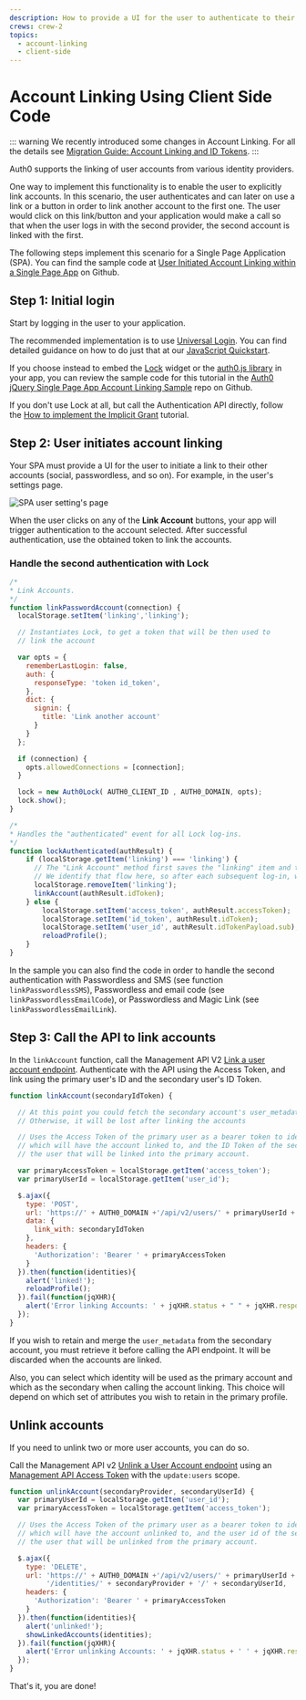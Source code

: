 ```yaml
---
description: How to provide a UI for the user to authenticate to their other accounts and link these to their primary account.
crews: crew-2
topics:
  - account-linking
  - client-side
---
```


# Account Linking Using Client Side Code

::: warning
We recently introduced some changes in Account Linking. For all the details see [Migration Guide: Account Linking and ID Tokens](/migrations/guides/account-linking).
:::

Auth0 supports the linking of user accounts from various identity providers.

One way to implement this functionality is to enable the user to explicitly link accounts. In this scenario, the user authenticates and can later on use a link or a button in order to link another account to the first one. The user would click on this link/button and your application would make a call so that when the user logs in with the second provider, the second account is linked with the first.

The following steps implement this scenario for a Single Page Application (SPA). You can find the sample code at [User Initiated Account Linking within a Single Page App](https://github.com/auth0/auth0-link-accounts-sample/tree/master/SPA) on Github.

## Step 1: Initial login

Start by logging in the user to your application.

The recommended implementation is to use [Universal Login](/hosted-pages/login). You can find detailed guidance on how to do just that at our [JavaScript Quickstart](/quickstart/spa/vanillajs).

If you choose instead to embed the [Lock](/libraries/lock/v11) widget or the [auth0.js library](/libraries/auth0js/v9) in your app, you can review the sample code for this tutorial in the [Auth0 jQuery Single Page App Account Linking Sample](https://github.com/auth0-samples/auth0-link-accounts-sample/tree/master/SPA) repo on Github.

If you don't use Lock at all, but call the Authentication API directly, follow the [How to implement the Implicit Grant](/api-auth/tutorials/implicit-grant) tutorial.

## Step 2: User initiates account linking

Your SPA must provide a UI for the user to initiate a link to their other accounts (social, passwordless, and so on). For example, in the user's settings page.

![SPA user setting's page](/media/articles/link-accounts/spa-user-settings.png)

When the user clicks on any of the **Link Account** buttons, your app will trigger authentication to the account selected. After successful authentication, use the obtained token to link the accounts.

### Handle the second authentication with Lock

```js
/*
* Link Accounts.
*/
function linkPasswordAccount(connection) {
  localStorage.setItem('linking','linking');

  // Instantiates Lock, to get a token that will be then used to
  // link the account

  var opts = {
    rememberLastLogin: false,
    auth: {
      responseType: 'token id_token',
    },
    dict: {
      signin: {
        title: 'Link another account'
      }
    }
  };

  if (connection) {
    opts.allowedConnections = [connection];
  }

  lock = new Auth0Lock( AUTH0_CLIENT_ID , AUTH0_DOMAIN, opts);
  lock.show();
}

/*
* Handles the "authenticated" event for all Lock log-ins.
*/
function lockAuthenticated(authResult) {
    if (localStorage.getItem('linking') === 'linking') {
      // The "Link Account" method first saves the "linking" item and then authenticates
      // We identify that flow here, so after each subsequent log-in, we link the accounts
      localStorage.removeItem('linking');
      linkAccount(authResult.idToken);
    } else {
        localStorage.setItem('access_token', authResult.accessToken);
        localStorage.setItem('id_token', authResult.idToken);
        localStorage.setItem('user_id', authResult.idTokenPayload.sub);
        reloadProfile();
    }
}
```

In the sample you can also find the code in order to handle the second authentication with Passwordless and SMS (see function `linkPasswordlessSMS`), Passwordless and email code (see `linkPasswordlessEmailCode`), or Passwordless and Magic Link (see `linkPasswordlessEmailLink`).

## Step 3: Call the API to link accounts

In the `linkAccount` function, call the Management API V2 [Link a user account endpoint](/api/v2#!/Users/post_identities). Authenticate with the API using the Access Token, and link using the primary user's ID and the secondary user's ID Token.

```js
function linkAccount(secondaryIdToken) {

  // At this point you could fetch the secondary account's user_metadata for merging with the primary account.
  // Otherwise, it will be lost after linking the accounts

  // Uses the Access Token of the primary user as a bearer token to identify the account
  // which will have the account linked to, and the ID Token of the secondary user, to identify
  // the user that will be linked into the primary account.

  var primaryAccessToken = localStorage.getItem('access_token');
  var primaryUserId = localStorage.getItem('user_id');

  $.ajax({
    type: 'POST',
    url: 'https://' + AUTH0_DOMAIN +'/api/v2/users/' + primaryUserId + '/identities',
    data: {
      link_with: secondaryIdToken
    },
    headers: {
      'Authorization': 'Bearer ' + primaryAccessToken
    }
  }).then(function(identities){
    alert('linked!');
    reloadProfile();
  }).fail(function(jqXHR){
    alert('Error linking Accounts: ' + jqXHR.status + " " + jqXHR.responseText);
  });
}
```

If you wish to retain and merge the `user_metadata` from the secondary account, you must retrieve it before calling the API endpoint. It will be discarded when the accounts are linked.

Also, you can select which identity will be used as the primary account and which as the secondary when calling the account linking. This choice will depend on which set of attributes you wish to retain in the primary profile.

## Unlink accounts

If you need to unlink two or more user accounts, you can do so.

Call the Management API v2 [Unlink a User Account endpoint](/api/v2#!/Users/delete_provider_by_user_id) using an [Management API Access Token](/api/v2/tokens) with the `update:users` scope.

```js
function unlinkAccount(secondaryProvider, secondaryUserId) {
  var primaryUserId = localStorage.getItem('user_id');
  var primaryAccessToken = localStorage.getItem('access_token');

  // Uses the Access Token of the primary user as a bearer token to identify the account
  // which will have the account unlinked to, and the user id of the secondary user, to identify
  // the user that will be unlinked from the primary account.

  $.ajax({
    type: 'DELETE',
    url: 'https://' + AUTH0_DOMAIN +'/api/v2/users/' + primaryUserId +
         '/identities/' + secondaryProvider + '/' + secondaryUserId,
    headers: {
      'Authorization': 'Bearer ' + primaryAccessToken
    }
  }).then(function(identities){
    alert('unlinked!');
    showLinkedAccounts(identities);
  }).fail(function(jqXHR){
    alert('Error unlinking Accounts: ' + jqXHR.status + ' ' + jqXHR.responseText);
  });
}
```

That's it, you are done!
